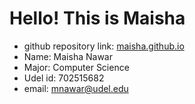 # Hello! This is Maisha
- github repository link: [maisha.github.io](maisha.github.io)
- Name: Maisha Nawar
- Major: Computer Science
- Udel id: 702515682
- email: mnawar@udel.edu
